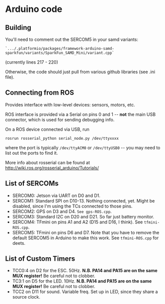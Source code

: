 # Arduino code

## Building

You'll need to comment out the SERCOM5 in your samd variants:

    `.../.platformio/packages/framework-arduino-samd-sparkfun/variants/SparkFun_SAMD_Mini/variant.cpp`

(currently lines 217 - 220)

Otherwise, the code should just pull from various github libraries (see .ini file).

## Connecting from ROS

Provides interface with low-level devices: sensors, motors, etc.

ROS interface is provided via a Serial on pins 0 and 1 -- **not** the main USB connector, which is used for sending debugging info.

On a ROS device connected via USB, run

```rosrun rosserial_python serial_node.py /dev/ttyxxxx```

where the port is typically `/dev/ttyACM0` or `/dev/ttyUSB0` -- you may need to list out the ports to find it.

More info about rosserial can be found at http://wiki.ros.org/rosserial_arduino/Tutorials/

## List of SERCOMs

* SERCOM0: Jetson via UART on D0 and D1.
* SERCOM1: Standard SPI on D10-13. Nothing connected, yet. Might be disabled, since I'm using the TCs connected to those pins.
* SERCOM2: GPS on D3 and D4. `See gps-ROS.cpp`.
* SERCOM3: Standard I2C on D20 and D21. So far just battery monitor.
* SERCOM4: TFmini on pins A1 and A2 (D15 and D16, I think). See `tfmini-ROS.cpp`.
* SERCOM5: TFmini on pins D6 and D7. Note that you have to remove the default SERCOM5 in Arduino to make this work. See `tfmini-ROS.cpp` for deets.

## List of Custom Timers

* TCC0:4 on D2 for the ESC. 50Hz. **N.B. PA14 and PA15 are on the same MUX register!** Be careful not to clobber. 
* TC3:1 on D5 for the LED. 10Hz. **N.B. PA14 and PA15 are on the same MUX register!** Be careful not to clobber. 
* TCC2 on D11 for sound. Variable freq. Set up in LED, since they share a source clock.
